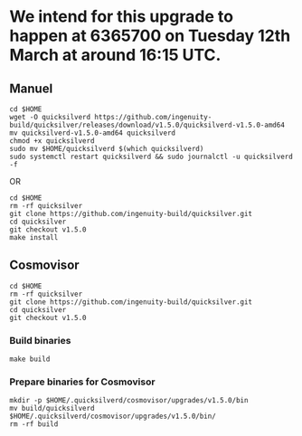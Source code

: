 # We intend for this upgrade to happen at 6365700 on Tuesday 12th March at around 16:15 UTC.

## Manuel
```
cd $HOME
wget -O quicksilverd https://github.com/ingenuity-build/quicksilver/releases/download/v1.5.0/quicksilverd-v1.5.0-amd64
mv quicksilverd-v1.5.0-amd64 quicksilverd
chmod +x quicksilverd
sudo mv $HOME/quicksilverd $(which quicksilverd)
sudo systemctl restart quicksilverd && sudo journalctl -u quicksilverd -f
```
OR
```
cd $HOME
rm -rf quicksilver
git clone https://github.com/ingenuity-build/quicksilver.git
cd quicksilver
git checkout v1.5.0
make install
```
## Cosmovisor
```
cd $HOME
rm -rf quicksilver
git clone https://github.com/ingenuity-build/quicksilver.git
cd quicksilver
git checkout v1.5.0
```
### Build binaries
```
make build
```
### Prepare binaries for Cosmovisor
```
mkdir -p $HOME/.quicksilverd/cosmovisor/upgrades/v1.5.0/bin
mv build/quicksilverd $HOME/.quicksilverd/cosmovisor/upgrades/v1.5.0/bin/
rm -rf build
```
